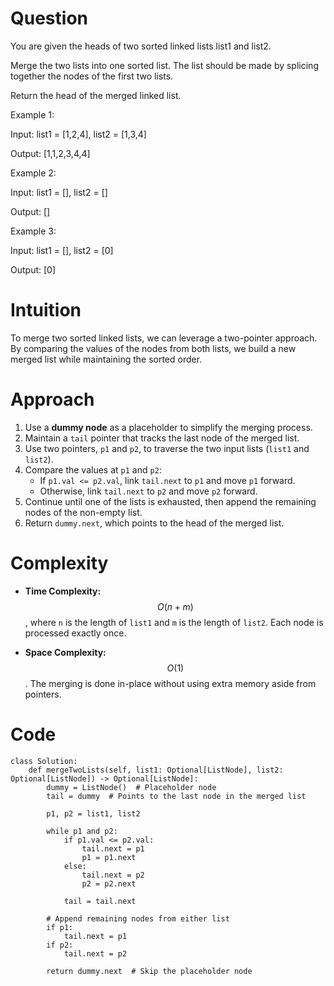 # Question
You are given the heads of two sorted linked lists list1 and list2.

Merge the two lists into one sorted list. The list should be made by splicing together the nodes of the first two lists.

Return the head of the merged linked list.



Example 1:


Input: list1 = [1,2,4], list2 = [1,3,4]

Output: [1,1,2,3,4,4]

Example 2:

Input: list1 = [], list2 = []

Output: []

Example 3:

Input: list1 = [], list2 = [0]

Output: [0]


# Intuition
To merge two sorted linked lists, we can leverage a two-pointer approach. By comparing the values of the nodes from both lists, we build a new merged list while maintaining the sorted order.

# Approach
1. Use a **dummy node** as a placeholder to simplify the merging process. 
2. Maintain a `tail` pointer that tracks the last node of the merged list.
3. Use two pointers, `p1` and `p2`, to traverse the two input lists (`list1` and `list2`).
4. Compare the values at `p1` and `p2`:
   - If `p1.val <= p2.val`, link `tail.next` to `p1` and move `p1` forward.
   - Otherwise, link `tail.next` to `p2` and move `p2` forward.
5. Continue until one of the lists is exhausted, then append the remaining nodes of the non-empty list.
6. Return `dummy.next`, which points to the head of the merged list.

# Complexity
- **Time Complexity:**  
  $$O(n + m)$$, where `n` is the length of `list1` and `m` is the length of `list2`. Each node is processed exactly once.

- **Space Complexity:**  
  $$O(1)$$. The merging is done in-place without using extra memory aside from pointers.

# Code
```python3 []
class Solution:
    def mergeTwoLists(self, list1: Optional[ListNode], list2: Optional[ListNode]) -> Optional[ListNode]:
        dummy = ListNode()  # Placeholder node
        tail = dummy  # Points to the last node in the merged list
        
        p1, p2 = list1, list2
        
        while p1 and p2:
            if p1.val <= p2.val:
                tail.next = p1
                p1 = p1.next
            else:
                tail.next = p2
                p2 = p2.next
                
            tail = tail.next
        
        # Append remaining nodes from either list
        if p1:
            tail.next = p1
        if p2:
            tail.next = p2
        
        return dummy.next  # Skip the placeholder node
```